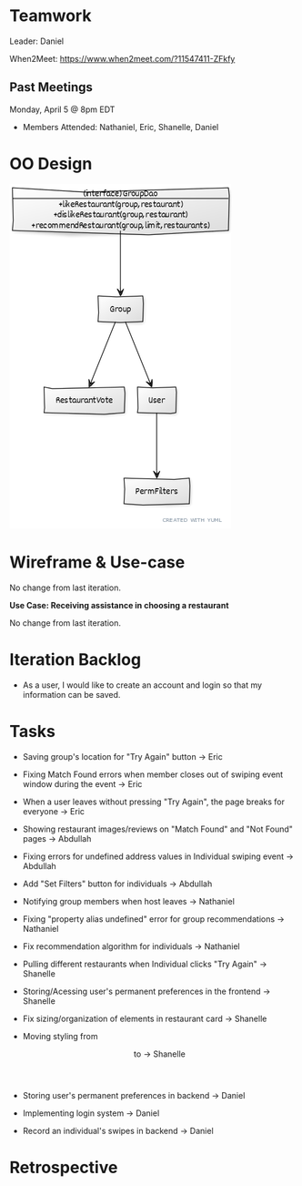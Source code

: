 # Teamwork

Leader: Daniel

When2Meet: https://www.when2meet.com/?11547411-ZFkfy

## Past Meetings

Monday, April 5 @ 8pm EDT
- Members Attended: Nathaniel, Eric, Shanelle, Daniel

# OO Design

![UML Diagram for iteration 4](assets/iteration-4-uml.png)

# Wireframe & Use-case

No change from last iteration.

**Use Case: Receiving assistance in choosing a restaurant**

No change from last iteration.

# Iteration Backlog

- As a user, I would like to create an account and login so that my information can be saved.

# Tasks

- Saving group's location for "Try Again" button -> Eric
- Fixing Match Found errors when member closes out of swiping event window during the event -> Eric
- When a user leaves without pressing "Try Again", the page breaks for everyone -> Eric

- Showing restaurant images/reviews on "Match Found" and "Not Found" pages -> Abdullah
- Fixing errors for undefined address values in Individual swiping event -> Abdullah
- Add "Set Filters" button for individuals -> Abdullah

- Notifying group members when host leaves -> Nathaniel
- Fixing "property alias undefined" error for group recommendations -> Nathaniel
- Fix recommendation algorithm for individuals -> Nathaniel

- Pulling different restaurants when Individual clicks "Try Again" -> Shanelle
- Storing/Acessing user's permanent preferences in the frontend -> Shanelle
- Fix sizing/organization of elements in restaurant card -> Shanelle
- Moving styling from <header> to <body> -> Shanelle

- Storing user's permanent preferences in backend -> Daniel
- Implementing login system -> Daniel
- Record an individual's swipes in backend -> Daniel

# Retrospective

